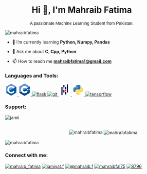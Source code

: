 
 <!-- ![img](MahraibFatima.jpg) -->
<h1 align="center">Hi 👋, I'm Mahraib Fatima</h1>
<p style="text-align: center;font-family:Arial">A passionate Machine Learning Student from Pakistan.</h3>

<p align="left"> <img src="https://komarev.com/ghpvc/?username=mahraibfatima&label=Profile%20views&color=0e75b6&style=flat" alt="mahraibfatima" /> </p>

- 🌱 I’m currently learning **Python, Numpy, Pandas**

- 💬 Ask me about **C, Cpp, Python**

- 📫 How to reach me **mahraibfatima1@gmail.com**

<h3 align="left">Languages and Tools:</h3>
<p align="left"> <a href="https://www.cprogramming.com/" target="_blank" rel="noreferrer"> <img src="https://raw.githubusercontent.com/devicons/devicon/master/icons/c/c-original.svg" alt="c" width="40" height="40"/> </a> <a href="https://www.w3schools.com/cpp/" target="_blank" rel="noreferrer"> <img src="https://raw.githubusercontent.com/devicons/devicon/master/icons/cplusplus/cplusplus-original.svg" alt="cplusplus" width="40" height="40"/> </a> <a href="https://flask.palletsprojects.com/" target="_blank" rel="noreferrer"> <img src="https://www.vectorlogo.zone/logos/pocoo_flask/pocoo_flask-icon.svg" alt="flask" width="40" height="40"/> </a> <a href="https://git-scm.com/" target="_blank" rel="noreferrer"> <img src="https://www.vectorlogo.zone/logos/git-scm/git-scm-icon.svg" alt="git" width="40" height="40"/> </a> <a href="https://pandas.pydata.org/" target="_blank" rel="noreferrer"> <img src="https://raw.githubusercontent.com/devicons/devicon/2ae2a900d2f041da66e950e4d48052658d850630/icons/pandas/pandas-original.svg" alt="pandas" width="40" height="40"/> </a> <a href="https://www.python.org" target="_blank" rel="noreferrer"> <img src="https://raw.githubusercontent.com/devicons/devicon/master/icons/python/python-original.svg" alt="python" width="40" height="40"/> </a> <a href="https://www.tensorflow.org" target="_blank" rel="noreferrer"> <img src="https://www.vectorlogo.zone/logos/tensorflow/tensorflow-icon.svg" alt="tensorflow" width="40" height="40"/> </a> </p>

<h3 align="left">Support:</h3>
<p><a href="https://ko-fi.com/jamii"> <img align="left" src="https://cdn.ko-fi.com/cdn/kofi3.png?v=3" height="50" width="210" alt="jamii" /></a></p><br><br>

<p><img align="left" src="https://github-readme-stats.vercel.app/api/top-langs?username=mahraibfatima&show_icons=true&locale=en&layout=compact" alt="mahraibfatima" /></p>

<p>&nbsp;<img align="center" src="https://github-readme-stats.vercel.app/api?username=mahraibfatima&show_icons=true&locale=en" alt="mahraibfatima" /></p>

<p><img align="center" src="https://github-readme-streak-stats.herokuapp.com/?user=mahraibfatima&" alt="mahraibfatima" /></p>

<h3 align="left">Connect with me:</h3>
<p align="left">
<a href="https://twitter.com/mahraib_fatima" target="blank"><img align="center" src="https://raw.githubusercontent.com/rahuldkjain/github-profile-readme-generator/master/src/images/icons/Social/twitter.svg" alt="mahraib_fatima" height="30" width="40" /></a>
<a href="https://instagram.com/jamiyat.f" target="blank"><img align="center" src="https://raw.githubusercontent.com/rahuldkjain/github-profile-readme-generator/master/src/images/icons/Social/instagram.svg" alt="jamiyat.f" height="30" width="40" /></a>
<a href="https://medium.com/@mahraibfatima5" target="blank"><img align="center" src="https://raw.githubusercontent.com/rahuldkjain/github-profile-readme-generator/master/src/images/icons/Social/medium.svg" alt="@mahraib.f" height="30" width="40" /></a>
<a href="https://auth.geeksforgeeks.org/user/mahraibfal75" target="blank"><img align="center" src="https://raw.githubusercontent.com/rahuldkjain/github-profile-readme-generator/master/src/images/icons/Social/geeks-for-geeks.svg" alt="mahraibfal75" height="30" width="40" /></a>
<a href="https://discordapp.com/users/1045897601540689941" target="blank"><img align="center" src="https://raw.githubusercontent.com/rahuldkjain/github-profile-readme-generator/master/src/images/icons/Social/discord.svg" alt="8796" height="30" width="40" /></a>
 
</p>
